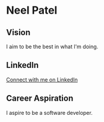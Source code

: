 
# Neel Patel

## Vision
I aim to be the best in what I'm doing.

## LinkedIn
[Connect with me on LinkedIn](https://www.linkedin.com/in/dev-neelpatel/)

## Career Aspiration
I aspire to be a software developer.
